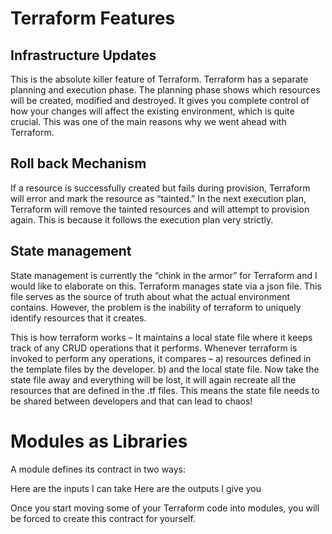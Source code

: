 # Terraform Features

## Infrastructure Updates

This is the absolute killer feature of Terraform. Terraform has a separate planning and execution phase. The planning phase shows which resources will be created, modified and destroyed. It gives you complete control of how your changes will affect the existing environment, which is quite crucial. This was one of the main reasons why we went ahead with Terraform.

## Roll back Mechanism

If a resource is successfully created but fails during provision, Terraform will error and mark the resource as “tainted.” In the next execution plan, Terraform will remove the tainted resources and will attempt to provision again. This is because it follows the execution plan very strictly. 

## State management

State management is currently the “chink in the armor” for Terraform and I would like to elaborate on this. Terraform manages state via a json file. This file serves as the source of truth about what the actual environment contains. However, the problem is the inability of terraform to uniquely identify resources that it creates. 

This is how terraform works – It maintains a local state file where it keeps track of any CRUD operations that it performs. Whenever terraform is invoked to perform any operations, it compares –
a) resources defined in the template files by the developer.
b) and the local state file.
Now take the state file away and everything will be lost, it will again recreate all the resources that are defined in the .tf files. This means the state file needs to be shared between developers and that can lead to chaos!

# Modules as Libraries

A module defines its contract in two ways:

Here are the inputs I can take
Here are the outputs I give you

Once you start moving some of your Terraform code into modules, you will be forced to create this contract for yourself.

